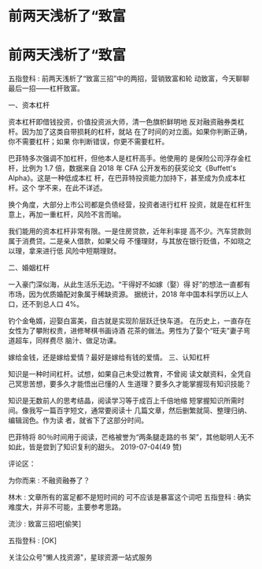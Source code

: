 # 前两天浅析了“致富

# 前两天浅析了“致富

五指登科 : 前两天浅析了“致富三招”中的两招，营销致富和轮 动致富，今天聊聊最后一招——杠杆致富。

一、资本杠杆

资本杠杆即借钱投资，价值投资派大师，清一色旗帜鲜明地 反对融资融券类杠杆。因为加了这类自带损耗的杠杆，就站 在了时间的对立面。如果你判断正确，你不需要杠杆；如果 你判断错误，你更不需要杠杆。

巴菲特多次强调不加杠杆，但他本人是杠杆高手。他使用的 是保险公司浮存金杠杆，比例为 1.7 倍，数据来自 2018 年 CFA 公开发布的获奖论文《Buffett's Alpha》。这是一种低成本杠 杆，在巴菲特投资能力加持下，甚至成为负成本杠杆。这个 学不来，在此不详述。

换个角度，大部分上市公司都是负债经营，投资者进行杠杆 投资，就是在杠杆生意上，再加一重杠杆，风险不言而喻。

我们能用的资本杠杆非常有限。一是住房贷款，近年利率提 高不少。汽车贷款则属于消费贷。二是亲人借款，如果父母 不懂理财，与其放在银行贬值，不如晓之以理，拿来进行低 风险中短期理财。

二、婚姻杠杆

一入豪门深似海，从此生活乐无边。“干得好不如嫁（娶）得 好”的想法一直都有市场，因为优质婚配对象属于稀缺资源。 据统计，2018 年中国本科学历以上人口，还不到总人口 4%。

钓个金龟婿，迎娶白富美，自古就是实现阶层跃迁快车道。 在历史上，一直存在女性为了攀附权贵，进修琴棋书画诗酒 花茶的做法。男性为了娶个“旺夫”妻子弯道超车，同样费尽 脑汁、做足功课。

嫁给金钱，还是嫁给爱情？最好是嫁给有钱的爱情。 三、认知杠杆

知识是一种时间杠杆。试想，如果自己未受过教育，不曾阅 读文献资料，全凭自己冥思苦想，要多久才能悟出已懂的人 生道理？要多久才能掌握现有知识技能？

知识是无数前人的思考结晶，阅读学习等于成百上千倍地缩 短掌握知识所需时间。像我写一篇百字短文，通常要阅读十 几篇文章，然后删繁就简、整理归纳、编辑润色。作为读 者，就省下了这部分时间。

巴菲特将 80％时间用于阅读，芒格被誉为“两条腿走路的书 架”，其他聪明人无不如此，皆是尝到了知识复利的甜头。 2019-07-04(49 赞)

评论区：

为你而来 : 不融资融券了？

林木 : 文章所有的富足都不是短时间的 可不应该是暴富这个词吧 五指登科 : 确实难度大，并非不可能，主要参考思路。

流沙 : 致富三招吧[偷笑]

五指登科 : [OK]

关注公众号"懒人找资源"，星球资源一站式服务